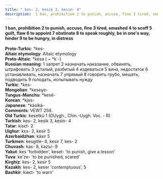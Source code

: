 ```yaml
---
title: " kes- 2, kesik 3, kesin- 4"
description:  1 ban, prohibition 2 to punish, accuse, fine 3 tired, smashed 4 to scoff 5 guilt, flaw 6 to appoint 7 obstinate 8 to speak roughly, be in one's way, hinder 9 to be hungry, in distress
---
```

<strong> 1 ban, prohibition 2 to punish, accuse, fine 3 tired, smashed 4 to scoff 5 guilt, flaw 6 to appoint 7 obstinate 8 to speak roughly, be in one's way, hinder 9 to be hungry, in distress</strong><br><br>
<strong>Proto-Turkic</strong>:  *kes-<br>
<strong>Altaic etymology</strong>:  Altaic etymology<br>
<strong> Proto-Altaic</strong>:  *késa ( ~ *k`-)<br>
<strong>Russian meaning</strong>:  1 запрет 2 назначать наказание, обвинять, штрафовать 3 усталый, разбитый 4 издеваться 5 вина, недостаток 6 устанавливать, назначать 7 упрямый 8 говорить грубо, мешать, подводить 9 голодать, испытывать нужду<br>
<strong>Turkic</strong>:  *kes-<br>
<strong>Mongolian</strong>:  *keseɣe-<br>
<strong>Tungus-Manchu</strong>:  *kesē-<br>
<strong>Korean</strong>:  *kjǝs-<br>
<strong>Japanese</strong>:  *kásíká-<br>
<strong>Comments</strong>:  VEWT 258.<br>
<strong>Old Turkic</strong>:  kesetkü 1 (OUygh., Chin.-Uygh. Voc. - R)<br>
<strong>Turkish</strong>:  kes- 2, kesik 3, kesin- 4<br>
<strong>Tatar</strong>:  kisɛt- 2<br>
<strong>Uighur</strong>:  kɛs- 2, kesir 5<br>
<strong>Azerbaidzhan</strong>:  käsir 5<br>
<strong>Turkmen</strong>:  kesgitle- 6, kesir 7, kes- 2<br>
<strong>Chuvash</strong>:  kas- 8, kazъl- 9<br>
<strong>Yakut</strong>:  kes 'forbidden', keset- 'to punish, give a lesson'<br>
<strong>Tuva</strong>:  ke'ze- 'to be punished, scared'<br>
<strong>Kirghiz</strong>:  kes- 2, kesir 5<br>
<strong>Kazakh</strong>:  kes- 2, keser 'contemptuous', 5<br>
<strong>Bashkir</strong>:  kiɵɛt- 'to warn'<br>


